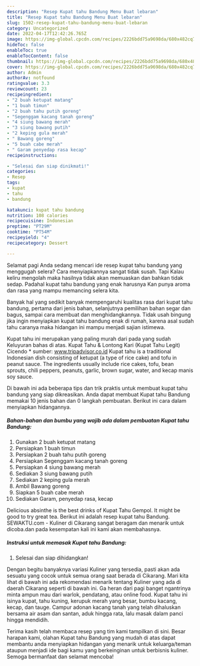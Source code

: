 ```yaml
---
description: "Resep Kupat tahu Bandung Menu Buat lebaran"
title: "Resep Kupat tahu Bandung Menu Buat lebaran"
slug: 1502-resep-kupat-tahu-bandung-menu-buat-lebaran
category: Uncategorized
date: 2022-04-17T12:42:26.765Z
image: https://img-global.cpcdn.com/recipes/2226bdd75a9698da/680x482cq70/kupat-tahu-bandung-foto-resep-utama.jpg
hideToc: false
enableToc: true
enableTocContent: false
thumbnail: https://img-global.cpcdn.com/recipes/2226bdd75a9698da/680x482cq70/kupat-tahu-bandung-foto-resep-utama.jpg
cover: https://img-global.cpcdn.com/recipes/2226bdd75a9698da/680x482cq70/kupat-tahu-bandung-foto-resep-utama.jpg
author: Admin
authorAv: notfound
ratingvalue: 3.3
reviewcount: 23
recipeingredient:
- "2 buah ketupat matang"
- "1 buah timun"
- "2 buah tahu putih goreng"
- "Segenggam kacang tanah goreng"
- "4 siung bawang merah"
- "3 siung bawang putih"
- "2 keping gula merah"
- " Bawang goreng"
- "5 buah cabe merah"
- " Garam penyedap rasa kecap"
recipeinstructions:

- "Selesai dan siap dinikmati!"
categories:
- Resep
tags:
- kupat
- tahu
- bandung

katakunci: kupat tahu bandung 
nutrition: 108 calories
recipecuisine: Indonesian
preptime: "PT29M"
cooktime: "PT54M"
recipeyield: "4"
recipecategory: Dessert

---
```



Selamat pagi Anda sedang mencari ide resep kupat tahu bandung yang menggugah selera? Cara menyiapkannya sangat tidak susah. Tapi Kalau keliru mengolah maka hasilnya tidak akan memuaskan dan bahkan tidak sedap. Padahal kupat tahu bandung yang enak harusnya Kan punya aroma dan rasa yang mampu memancing selera kita.


Banyak hal yang sedikit banyak mempengaruhi kualitas rasa dari kupat tahu bandung, pertama dari jenis bahan, selanjutnya pemilihan bahan segar dan bagus, sampai cara membuat dan menghidangkannya. Tidak usah bingung jika ingin menyiapkan kupat tahu bandung enak di rumah, karena asal sudah tahu caranya maka hidangan ini mampu menjadi sajian istimewa.

Kupat tahu ini merupakan yang paling murah dari pada yang sudah Keluyuran bahas di atas. Kupat Tahu &amp; Lontong Kari (Kupat Tahu Legit) Cicendo * sumber: www.tripadvisor.co.id Kupat tahu is a traditional Indonesian dish consisting of ketupat (a type of rice cake) and tofu in peanut sauce. The ingredients usually include rice cakes, tofu, bean sprouts, chili peppers, peanuts, garlic, brown sugar, water, and kecap manis soy sauce.


Di bawah ini ada beberapa tips dan trik praktis untuk membuat kupat tahu bandung yang siap dikreasikan. Anda dapat membuat Kupat tahu Bandung memakai 10 jenis bahan dan 0 langkah pembuatan. Berikut ini cara dalam menyiapkan hidangannya.

<!--inarticleads1-->

##### Bahan-bahan dan bumbu yang wajib ada dalam pembuatan Kupat tahu Bandung:

1. Gunakan 2 buah ketupat matang
1. Persiapkan 1 buah timun
1. Persiapkan 2 buah tahu putih goreng
1. Persiapkan Segenggam kacang tanah goreng
1. Persiapkan 4 siung bawang merah
1. Sediakan 3 siung bawang putih
1. Sediakan 2 keping gula merah
1. Ambil  Bawang goreng
1. Siapkan 5 buah cabe merah
1. Sediakan  Garam, penyedap rasa, kecap


Delicious absinthe is the best drinks of Kupat Tahu Gempol. It might be good to try great tea. Berikut ini adalah resep kupat tahu Bandung. SEWAKTU.com - Kuliner di Cikarang sangat beragam dan menarik untuk dicoba.dan pada kesempatan kali ini kami akan membahasnya. 

<!--inarticleads2-->

##### Instruksi untuk memasak Kupat tahu Bandung:


1. Selesai dan siap dihidangkan!

Dengan begitu banyaknya variasi Kuliner yang tersedia, pasti akan ada sesuatu yang cocok untuk semua orang saat berada di Cikarang. Mari kita lihat di bawah ini ada rekomendasi menarik tentang Kuliner yang ada di daerah Cikarang seperti di bawah ini. Ga heran dari pagi banget ngantrinya minta ampun mau dari warlok, pendatang, atau online food. Kupat tahu ini isinya kupat, tahu kuning, kerupuk merah yang besar, bumbu kacang, kecap, dan tauge. Campur adonan kacang tanah yang telah dihaluskan bersama air asam dan santan, aduk hingga rata, lalu masak dalam panci hingga mendidih. 

Terima kasih telah membaca resep yang tim kami tampilkan di sini. Besar harapan kami, olahan Kupat tahu Bandung yang mudah di atas dapat membantu anda menyiapkan hidangan yang menarik untuk keluarga/teman ataupun menjadi ide bagi kamu yang berkeinginan untuk berbisnis kuliner. Semoga bermanfaat dan selamat mencoba!
